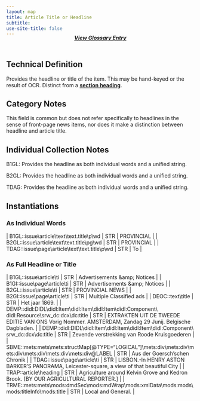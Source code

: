 ```yaml
---
layout: map
title: Article Title or Headline
subtitle: 
use-site-title: false
---
```


<h4 style="text-align:center;font-style:italic;margin-top:-20px;margin-bottom:50px;"><a href="../../glossary/headline">View Glossary Entry</a></h4>

## Technical Definition

Provides the headline or title of the item. This may be hand-keyed or
the result of OCR. Distinct from a [**section heading**](../section-heading).

## Category Notes

This field is common but does not refer specifically to headlines in the
sense of front-page news items, nor does it make a distinction between
headline and article title.

## Individual Collection Notes

B1GL: Provides the headline as both individual words and a unified
string.

B2GL: Provides the headline as both individual words and a unified
string.

TDAG: Provides the headline as both individual words and a unified
string.

## Instantiations

### As Individual Words  

| B1GL::issue\\article\\text\\text.title\\p\\wd  | STR | PROVINCIAL |
| B2GL::issue\\article\\text\\text.title\\pg\\wd  | STR | PROVINCIAL |
| TDAG::issue\\page\\article\\text\\text.title\\p\\wd | STR | To  |

### As Full Headline or Title  

| B1GL::issue\\article\\ti  | STR | Advertisements \&amp; Notices  |
| B1GI::issue\\page\\article\\ti  | STR | Advertisements \&amp; Notices  |
| B2GL::issue\\article\\ti  | STR | PROVINCIAL NEWS  |
| B2GI::issue\\page\\article\\ti  | STR | Multiple Classified ads  |
| DEOC::text\\title  | STR | Het jaar 1869.  |
| DEMP::didl:DIDL\\didl:Item\\didl:Item\\didl:Item\\didl:Component\\ didl:Resource\\srw\_dc:dcx\\dc:title  | STR | EXTRAKTEN UIT DE TWEEDE EDITIE VAN ONS Vorig Nommer. AMSTERDAM, Zandag 29 Junij. Belgische Dagbladen. |
| DEMP::didl:DIDL\\didl:Item\\didl:Item\\didl:Item\\didl:Component\\ srw\_dc:dcx\\dc:title  | STR | Zevende verstrekking van Roode Kruisgoederen  |
| SBME::mets:mets\\mets:structMap\[@TYPE=“LOGICAL”\]\\mets:div\\mets:div\\mets:div\\mets:div\\mets:div\\mets:div@LABEL | STR | Aus der Goersch’schen Chronik  |
| TDAG::issue\\page\\article\\ti  | STR | LISBON.-In HENRY ASTON BARKER’S PANORAMA, Leicester-square, a view of that beautiful City  |
| TRAP::article\\heading  | STR | Agriculture around Kelvin Grove and Kedron Brook. \[BY OUR AGRICULTURAL REPORTER.\]  |
| TRME::mets:mets\\mods:dmdSec\\mods:mdWrap\\mods:xmlData\\mods:mods\\ mods:titleInfo\\mods:title  | STR | Local and General.  |
